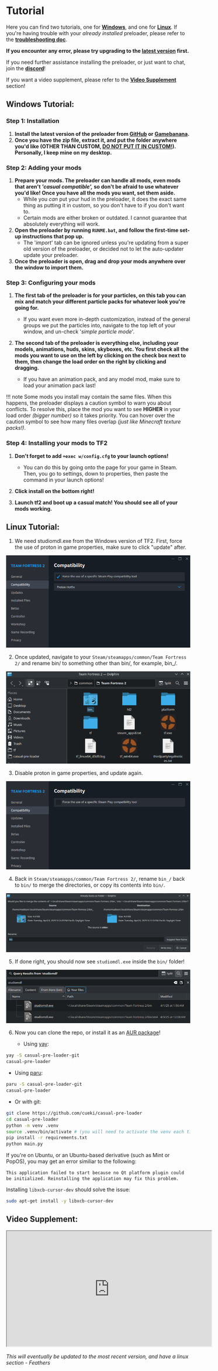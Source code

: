 # Tutorial
Here you can find two tutorials, one for [**Windows**](#windows-tutorial), and one for [**Linux**](#linux-tutorial). If you're having trouble with your *already installed* preloader, please refer to the **[troubleshooting doc](troubleshooting.md)**.

**If you encounter any error, please try upgrading to the [latest version](https://github.com/cueki/casual-pre-loader/releases) first.**

If you need further assistance installing the preloader, or just want to chat, join the **[discord](https://discord.gg/64sNFhqUaB)**!

If you want a video supplement, please refer to the [**Video Supplement**](#video-supplement) section!

## Windows Tutorial:

### Step 1: Installation

1. **Install the latest version of the preloader from [GitHub](https://github.com/cueki/casual-pre-loader/releases) or [Gamebanana](https://gamebanana.com/tools/19049).**
2. **Once you have the zip file, extract it, and put the folder anywhere you'd like (OTHER THAN CUSTOM, <u>DO NOT PUT IT IN CUSTOM!</u>). Personally, I keep mine on my desktop.**

### Step 2: Adding your mods

1. **Prepare your mods. The preloader can handle all mods, even mods that aren't *'casual compatible',* so don't be afraid to use whatever you'd like! Once you have all the mods you want, set them aside.**
      - While you *can* put your hud in the preloader, it does the exact same thing as putting it in custom, so you don't have to if you don't want to.
      - Certain mods are either broken or outdated. I cannot guarantee that absolutely everything will work.
2. **Open the preloader by running `RUNME.bat`, and follow the first-time set-up instructions that pop up.**
      - The '*import*' tab can be ignored unless you're updating from a super old version of the preloader, or decided not to let the auto-updater update your preloader.
3. **Once the preloader is open, drag and drop your mods anywhere over the window to import them.**

### Step 3: Configuring your mods

1. **The first tab of the preloader is for your particles, on this tab you can mix and match your different particle packs for whatever look you're going for.**
      - If you want even more in-depth customization, instead of the general groups we put the particles into, navigate to the top left of your window, and un-check '*simple particle mode*'.

2. **The second tab of the preloader is everything else, including your models, animations, huds, skins, skyboxes, etc. You first check all the mods you want to use on the left by clicking on the check box next to them, then change the load order on the right by clicking and dragging.**
      - If you have an animation pack, and any model mod, make sure to load your animation pack last!

!!! note
    Some mods you install may contain the same files. When this happens, the preloader displays a caution symbol to warn you about conflicts. To resolve this, place the mod you want to see **HIGHER** in your load order *(bigger number)* so it takes priority. You can hover over the caution symbol to see how many files overlap *(just like Minecraft texture packs!)*.


### Step 4: Installing your mods to TF2

  1. **Don't forget to add `+exec w/config.cfg` to your launch options!**
     - You can do this by going onto the page for your game in Steam. Then, you go to settings, down to properties, then paste the command in your launch options!
  2. **Click install on the bottom right!**

  3. **Launch tf2 and boot up a casual match! You should see all of your mods working.**

## Linux Tutorial:
1. We need studiomdl.exe from the Windows version of TF2. First, force the use of proton in game properties, make sure to click "update" after.

![](images/proton.png)

2. Once updated, navigate to your `Steam/steamapps/common/Team Fortress 2/` and rename bin/ to something other than bin/, for example, bin_/.

![](images/bin.png)

3. Disable proton in game properties, and update again.

![](images/disable_proton.png)

4. Back in `Steam/steamapps/common/Team Fortress 2/`, rename `bin_/` back to `bin/` to merge the directories, or copy its contents into `bin/`.

![](images/bin_merge.png)

5. If done right, you should now see `studiomdl.exe` inside the `bin/` folder!

![](images/studiomdl.png)

6. Now you can clone the repo, or install it as an [AUR package](https://aur.archlinux.org/packages/casual-pre-loader-git)!

   - Using [yay](https://github.com/Jguer/yay):
```sh
yay -S casual-pre-loader-git
casual-pre-loader
```

   - Using [paru](https://github.com/Morganamilo/paru):
```sh
paru -S casual-pre-loader-git
casual-pre-loader
```

   - Or with git:
```sh
git clone https://github.com/cueki/casual-pre-loader
cd casual-pre-loader
python -m venv .venv
source .venv/bin/activate # (you will need to activate the venv each time)
pip install -r requirements.txt
python main.py
```

If you're on Ubuntu, or an Ubuntu-based derivative (such as Mint or PopOS), you may get an error similiar to the following:
```
This application failed to start because no Qt platform plugin could be initialized. Reinstalling the application may fix this problem.
```
Installing `libxcb-cursor-dev` should solve the issue:
```sh
sudo apt-get install -y libxcb-cursor-dev
```

## Video Supplement:
<iframe width="560" height="315" src="https://www.youtube.com/watch?v=2L1A86x_m5A" frameborder="3" allow="accelerometer; autoplay; clipboard-write; encrypted-media; gyroscope; picture-in-picture" allowfullscreen></iframe>

*This will eventually be updated to the most recent version, and have a linux section - Feathers*
